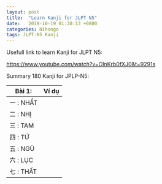 ```yaml
---
layout: post
title:  "Learn Kanji for JLPT N5"
date:   2019-10-19 01:30:13 +0800
categories: Nihongo
tags: JLPT-N5 Kanji
---
```


Usefull link to learn Kanji for JLPT N5:

https://www.youtube.com/watch?v=OlnKrb0fXJ0&t=9291s

Summary 180 Kanji for JPLP-N5:

|Bài 1:      | Ví dụ          |
|------------|---------------:|
|一 : NHẤT   |                |
|二 : NHỊ    |                |
|三 : TAM    |                |
|四 : TỨ     |                |
|五 : NGŨ    |                |
|六 : LỤC    |                |
|七 : THẤT   |                |

